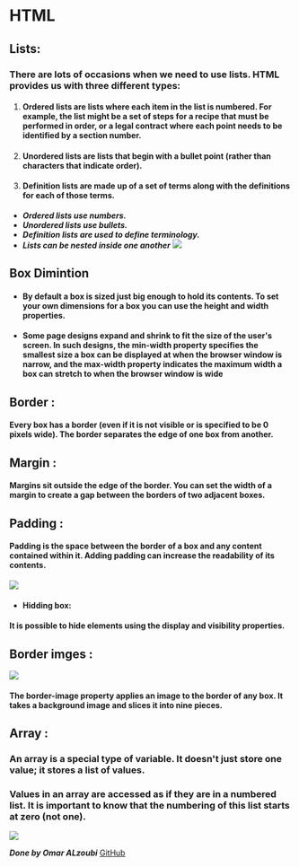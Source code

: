 # HTML 
## Lists:
### There are lots of occasions when we need to use lists. HTML provides us with three different types:
1. #### Ordered lists are lists where each item in the list is numbered. For example, the list might be a set of steps for a recipe that must be performed in order, or a legal contract where each point needs to be identified by a section number.
2. #### Unordered lists are lists that begin with a bullet point (rather than characters that indicate order).
3. #### Definition lists are made up of a set of terms along with the definitions for each of those terms.

* ***Ordered lists use numbers.***
* ***Unordered lists use bullets.***
* ***Definition lists are used to define terminology.***
* ***Lists can be nested inside one another***
![](https://data-flair.training/blogs/wp-content/uploads/sites/2/2020/07/html-lists-df.jpg)


## Box Dimintion 
* #### By default a box is sized just big enough to hold its contents. To set your own dimensions for a box you can use the height and width properties.
* #### Some page designs expand and shrink to fit the size of the user's screen. In such designs, the min-width property specifies the smallest size a box can be displayed at when the browser window is narrow, and the max-width property indicates the maximum width a box can stretch to when the browser window is wide

## Border :
#### Every box has a border (even if it is not visible or is specified to be 0 pixels wide). The border separates the edge of one box from another.

## Margin :
#### Margins sit outside the edge of the border. You can set the width of a margin to create a gap between the borders of two adjacent boxes.
## Padding :
#### Padding is the space between the border of a box and any content contained within it. Adding padding can increase the readability of its contents. 
![](https://www.csssolid.com/images/box-model/css-box-model.png)
* #### Hidding box:
#### It is possible to hide elements using the display and visibility properties.


## Border imges :
![](http://2.bp.blogspot.com/_NGtzWLNuHZY/R9W-XCreTqI/AAAAAAAAAB8/JflPaaxOIbs/s400/CSS+borders.jpg)

#### The border-image property applies an image to the border of any box. It takes a background image and slices it into nine pieces. 

## Array :
  ### An array is a special type of variable. It doesn't just store one value; it stores a list of values. 
  ### Values in an array are accessed as if they are in a numbered list. It is important to know that the numbering of this list starts at zero (not one). 
 ![](https://i.stack.imgur.com/stW7o.png)

 ***Done by Omar ALzoubi***
 [GitHub](https://github.com/Omar-zoubi)